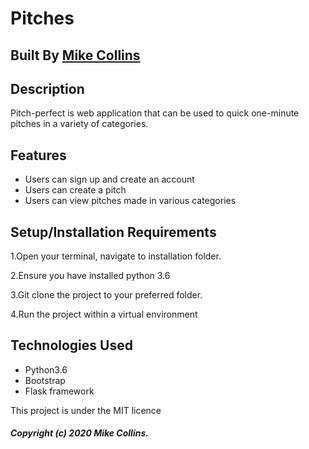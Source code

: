 # Pitches
## Built By [Mike Collins](https://github.com/mykeck)

## Description
Pitch-perfect is web application that can be used to quick one-minute pitches in a variety of categories.
## Features
* Users can sign up and create an account
* Users can create a pitch
* Users can view pitches made in various categories


## Setup/Installation Requirements
1.Open your terminal, navigate to installation folder.

2.Ensure you have installed python 3.6

3.Git clone the project to your preferred folder.

4.Run the project within a virtual environment


## Technologies Used
* Python3.6
* Bootstrap
* Flask framework


This project is under the MIT licence

##### Copyright (c) 2020 Mike Collins.